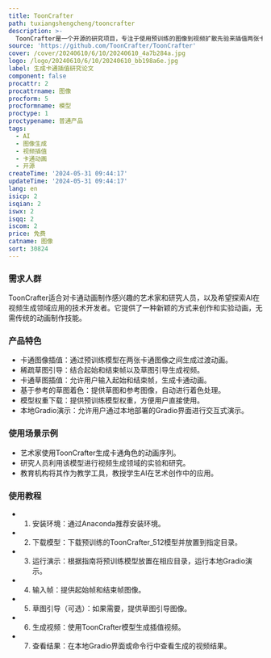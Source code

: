 ```yaml
---
title: ToonCrafter
path: tuxiangshengcheng/tooncrafter
description: >-
  ToonCrafter是一个开源的研究项目，专注于使用预训练的图像到视频扩散先验来插值两张卡通图像。该项目旨在积极影响AI驱动的视频生成领域，为用户提供创造视频的自由，但要求用户遵守当地法律并负责任地使用。
source: 'https://github.com/ToonCrafter/ToonCrafter'
cover: /cover/20240610/6/10/20240610_4a7b284a.jpg
logo: /logo/20240610/6/10/20240610_bb198a6e.jpg
label: 生成卡通插值研究论文
component: false
procattr: 2
procattrname: 图像
procform: 5
procformname: 模型
proctype: 1
proctypename: 普通产品
tags:
  - AI
  - 图像生成
  - 视频插值
  - 卡通动画
  - 开源
createTime: '2024-05-31 09:44:17'
updateTime: '2024-05-31 09:44:17'
lang: en
isicp: 2
isqian: 2
iswx: 2
isqq: 2
iscom: 2
price: 免费
catname: 图像
sort: 30824
---
```




### 需求人群
ToonCrafter适合对卡通动画制作感兴趣的艺术家和研究人员，以及希望探索AI在视频生成领域应用的技术开发者。它提供了一种新颖的方式来创作和实验动画，无需传统的动画制作技能。

### 产品特色
* 卡通图像插值：通过预训练模型在两张卡通图像之间生成过渡动画。
* 稀疏草图引导：结合起始和结束帧以及草图引导生成视频。
* 卡通草图插值：允许用户输入起始和结束帧，生成卡通动画。
* 基于参考的草图着色：提供草图和参考图像，自动进行着色处理。
* 模型权重下载：提供预训练模型权重，方便用户直接使用。
* 本地Gradio演示：允许用户通过本地部署的Gradio界面进行交互式演示。

### 使用场景示例
* 艺术家使用ToonCrafter生成卡通角色的动画序列。
* 研究人员利用该模型进行视频生成领域的实验和研究。
* 教育机构将其作为教学工具，教授学生AI在艺术创作中的应用。

### 使用教程
* 1. 安装环境：通过Anaconda推荐安装环境。
* 2. 下载模型：下载预训练的ToonCrafter_512模型并放置到指定目录。
* 3. 运行演示：根据指南将预训练模型放置在相应目录，运行本地Gradio演示。
* 4. 输入帧：提供起始帧和结束帧图像。
* 5. 草图引导（可选）：如果需要，提供草图引导图像。
* 6. 生成视频：使用ToonCrafter模型生成插值视频。
* 7. 查看结果：在本地Gradio界面或命令行中查看生成的视频结果。

  
